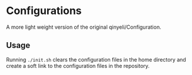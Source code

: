 # Configurations

A more light weight version of the original qinyeli/Configuration.

## Usage

Running `./init.sh` clears the configuration files in the home directory and create a soft link to the configuration files in the repository.

